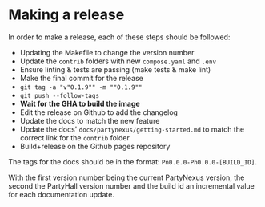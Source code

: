 # Making a release

In order to make a release, each of these steps should be followed:

- Updating the Makefile to change the version number
- Update the `contrib` folders with new `compose.yaml` and `.env`
- Ensure linting & tests are passing (make tests & make lint)
- Make the final commit for the release
- `git tag -a "v"0.1.9"" -m ""0.1.9""`
- `git push --follow-tags`
- **Wait for the GHA to build the image**
- Edit the release on Github to add the changelog
- Update the docs to match the new feature
- Update the docs' `docs/partynexus/getting-started.md` to match the correct link for the `contrib` folder
- Build+release on the Github pages repository

The tags for the docs should be in the format: `Pn0.0.0-Ph0.0.0-[BUILD_ID]`.

With the first version number being the current PartyNexus version, the second the PartyHall version number and the build id an incremental value for each documentation update.
